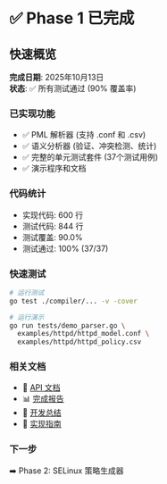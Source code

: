 # ✅ Phase 1 已完成

## 快速概览

**完成日期**: 2025年10月13日  
**状态**: ✅ 所有测试通过 (90% 覆盖率)

### 已实现功能
- ✅ PML 解析器 (支持 .conf 和 .csv)
- ✅ 语义分析器 (验证、冲突检测、统计)
- ✅ 完整的单元测试套件 (37个测试用例)
- ✅ 演示程序和文档

### 代码统计
- 实现代码: 600 行
- 测试代码: 844 行
- 测试覆盖: 90.0%
- 测试通过: 100% (37/37)

### 快速测试

```bash
# 运行测试
go test ./compiler/... -v -cover

# 运行演示
go run tests/demo_parser.go \
  examples/httpd/httpd_model.conf \
  examples/httpd/httpd_policy.csv
```

### 相关文档
- 📖 [API 文档](compiler/README.md)
- 📊 [完成报告](docs/PHASE1_COMPLETION_REPORT.md)
- 📝 [开发总结](docs/PHASE1_SUMMARY.md)
- 🎯 [实现指南](docs/IMPLEMENTATION_GUIDE.md)

### 下一步
➡️ Phase 2: SELinux 策略生成器
